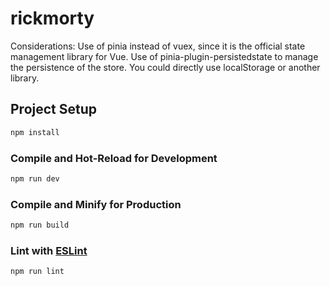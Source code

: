 # rickmorty

Considerations:
Use of pinia instead of vuex, since it is the official state management library for Vue.
Use of pinia-plugin-persistedstate to manage the persistence of the store. You could directly use localStorage or another library.

## Project Setup

```sh
npm install
```

### Compile and Hot-Reload for Development

```sh
npm run dev
```

### Compile and Minify for Production

```sh
npm run build
```

### Lint with [ESLint](https://eslint.org/)

```sh
npm run lint
```
